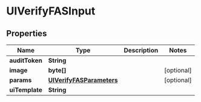 
# UIVerifyFASInput

## Properties
Name | Type | Description | Notes
------------ | ------------- | ------------- | -------------
**auditToken** | **String** |  | 
**image** | **byte[]** |  |  [optional]
**params** | [**UIVerifyFASParameters**](UIVerifyFASParameters.md) |  |  [optional]
**uiTemplate** | **String** |  | 



